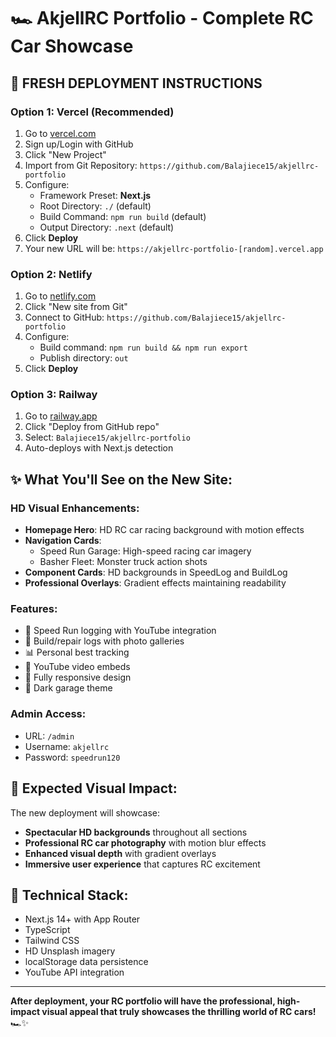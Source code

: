 # 🏎️ AkjellRC Portfolio - Complete RC Car Showcase

## 🚀 **FRESH DEPLOYMENT INSTRUCTIONS**

### **Option 1: Vercel (Recommended)**
1. Go to [vercel.com](https://vercel.com)
2. Sign up/Login with GitHub
3. Click "New Project"
4. Import from Git Repository: `https://github.com/Balajiece15/akjellrc-portfolio`
5. Configure:
   - Framework Preset: **Next.js**
   - Root Directory: `./` (default)
   - Build Command: `npm run build` (default)
   - Output Directory: `.next` (default)
6. Click **Deploy**
7. Your new URL will be: `https://akjellrc-portfolio-[random].vercel.app`

### **Option 2: Netlify**
1. Go to [netlify.com](https://netlify.com)
2. Click "New site from Git"
3. Connect to GitHub: `https://github.com/Balajiece15/akjellrc-portfolio`
4. Configure:
   - Build command: `npm run build && npm run export`
   - Publish directory: `out`
5. Click **Deploy**

### **Option 3: Railway**
1. Go to [railway.app](https://railway.app)
2. Click "Deploy from GitHub repo"
3. Select: `Balajiece15/akjellrc-portfolio`
4. Auto-deploys with Next.js detection

## ✨ **What You'll See on the New Site:**

### **HD Visual Enhancements:**
- **Homepage Hero**: HD RC car racing background with motion effects
- **Navigation Cards**: 
  - Speed Run Garage: High-speed racing car imagery
  - Basher Fleet: Monster truck action shots
- **Component Cards**: HD backgrounds in SpeedLog and BuildLog
- **Professional Overlays**: Gradient effects maintaining readability

### **Features:**
- 🏁 Speed Run logging with YouTube integration
- 🔧 Build/repair logs with photo galleries
- 📊 Personal best tracking
- 🎥 YouTube video embeds
- 📱 Fully responsive design
- 🌙 Dark garage theme

### **Admin Access:**
- URL: `/admin`
- Username: `akjellrc`
- Password: `speedrun120`

## 🎯 **Expected Visual Impact:**
The new deployment will showcase:
- **Spectacular HD backgrounds** throughout all sections
- **Professional RC car photography** with motion blur effects
- **Enhanced visual depth** with gradient overlays
- **Immersive user experience** that captures RC excitement

## 🔧 **Technical Stack:**
- Next.js 14+ with App Router
- TypeScript
- Tailwind CSS
- HD Unsplash imagery
- localStorage data persistence
- YouTube API integration

---

**After deployment, your RC portfolio will have the professional, high-impact visual appeal that truly showcases the thrilling world of RC cars!** 🏎️✨